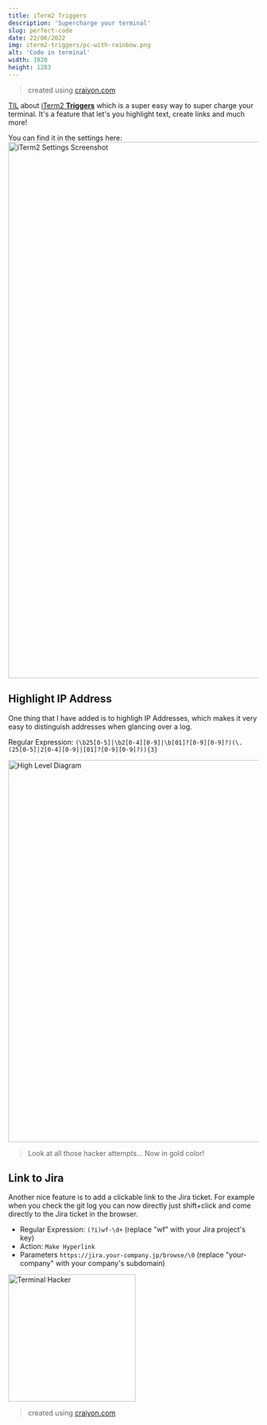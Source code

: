 ```yaml
---
title: iTerm2 Triggers
description: 'Supercharge your terminal'
slug: perfect-code
date: 22/06/2022
img: iterm2-triggers/pc-with-rainbow.png
alt: 'Code in terminal'
width: 1920
height: 1283
---
```


> created using [craiyon.com](https://www.craiyon.com/)

<a href="https://www.urbandictionary.com/define.php?term=TIL" target="_blank">TIL</a>
about
<a href="https://iterm2.com/documentation-triggers.html">iTerm2 **Triggers**</a>
which is a super easy way to super charge your terminal. It's a feature that
let's you highlight text, create links and much more!

You can find it in the settings here:
<img
  src="iterm2-triggers/iterm2-trigger-settings.jpg"
  alt="iTerm2 Settings Screenshot"
  width="1846"
  height="1078"
/>

## Highlight IP Address

One thing that I have added is to highligh IP Addresses, which makes it very
easy to distinguish addresses when glancing over a log.

Regular Expression:
`(\b25[0-5]|\b2[0-4][0-9]|\b[01]?[0-9][0-9]?)(\.(25[0-5]|2[0-4][0-9]|[01]?[0-9][0-9]?)){3}`

<img
  src="iterm2-triggers/ssh_log.jpg"
  alt="High Level Diagram"
  width="1496"
  height="768"
/>

> Look at all those hacker attempts... Now in gold color!

## Link to Jira

Another nice feature is to add a clickable link to the Jira ticket. For example
when you check the git log you can now directly just shift+click and come
directly to the Jira ticket in the browser.

- Regular Expression: `(?i)wf-\d+` (replace "wf" with your Jira project's key)
- Action: `Make Hyperlink`
- Parameters `https://jira.your-company.jp/browse/\0` (replace "your-company"
  with your company's subdomain)

<img
src="iterm2-triggers/hacker.png"
alt="Terminal Hacker"
width="256"
height="256"
/>

> created using [craiyon.com](https://www.craiyon.com/)
